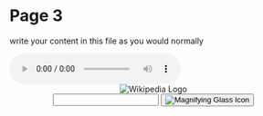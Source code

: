 <h1>Page 3</h1>
<p>write your content in this file as you would normally</p>

<audio controls>
  <source src="https://ollyfafu.github.io/SML5202-2021-Final/audio/hellotest.mp3" type="audio/mpeg">
  Your browser does not support the audio element.
</audio>


<header class="searchForm-container">
<img src="https://image.ibb.co/e6vOFQ/wikipedia.png" alt="Wikipedia Logo">
<form class="searchForm">
        <input type="search" class="searchForm-input">
        <button type="submit" class="icon searchIcon">
          <img src="https://image.ibb.co/cpG8zk/search.png" alt="Magnifying Glass Icon">
        </button>
      </form>
</header>
<section class="searchResults"></section>
<script src="wiki.js"></script>


